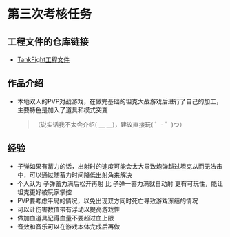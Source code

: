 # 第三次考核任务
## 工程文件的仓库链接
* [TankFight工程文件](https://github.com/6236563263/TankFight)
## 作品介绍
* 本地双人的PVP对战游戏，在做完基础的坦克大战游戏后进行了自己的加工，主要特色是加入了道具和模式突变
	> （说实话我不太会介绍( ＿ ＿)，建议直接玩( ゜- ゜)つ）
## 经验
* 子弹如果有蓄力的话，出射时的速度可能会太大导致炮弹越过坦克从而无法击中，可以通过随蓄力时间降低出射角来解决
* 个人认为 子弹蓄力满后松开再射 比 子弹一蓄力满就自动射 更有可玩性，能让坦克更好被玩家掌控
* PVP要考虑平局的情况，以免出现双方同时死亡导致游戏冻结的情况
* 可以让伤害数值带有浮动以提高游戏性
* 做加血道具记得血量不要超过血上限
* 音效和音乐可以在游戏本体完成后再做
